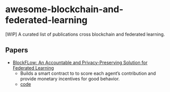 # awesome-blockchain-and-federated-learning

[WIP] A curated list of publications cross blockchain and federated learning.

## Papers
* [BlockFLow: An Accountable and Privacy-Preserving Solution for Federated Learning](https://arxiv.org/abs/2007.03856)
  * Builds a smart contract to to score each agent’s contribution and provide monetary incentives for good behavior.
  * [code](https://github.com/ravirahman/neurips_blockflow1)

